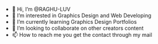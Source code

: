 - 👋 Hi, I’m @RAGHU-LUV
- 👀 I’m interested in Graphics Design and Web Developing
- 🌱 I’m currently learning Graphics Design Portfolios
- 💞️ I’m looking to collaborate on other creators content
- 📫 How to reach me you get the contact through my mail 

<!---
RAGHU-LUV/RAGHU-LUV is a ✨ special ✨ repository because its `README.md` (this file) appears on your GitHub profile.
You can click the Preview link to take a look at your changes.
--->
